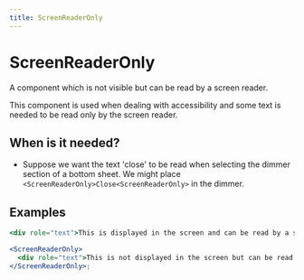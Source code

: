 ```yaml
---
title: ScreenReaderOnly
---
```


# ScreenReaderOnly

A component which is not visible but can be read by a screen reader.

This component is used when dealing with accessibility and some text is needed to be read only by the screen reader.

## When is it needed?

- Suppose we want the text 'close' to be read when selecting the dimmer section of a bottom sheet. We might place `<ScreenReaderOnly>Close<ScreenReaderOnly>` in the dimmer.

## Examples

```jsx
<div role="text">This is displayed in the screen and can be read by a screen reader.</div>;

<ScreenReaderOnly>
  <div role="text">This is not displayed in the screen but can be read by a screen reader.</div>
</ScreenReaderOnly>;
```
